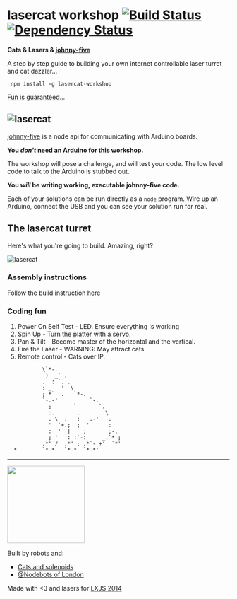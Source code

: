 # lasercat workshop [![Build Status](https://travis-ci.org/tableflip/lasercat-workshop.svg?branch=master)](https://travis-ci.org/tableflip/lasercat-workshop) [![Dependency Status](https://david-dm.org/tableflip/lasercat-workshop.svg)](https://david-dm.org/tableflip/lasercat-workshop)

**Cats & Lasers & [johnny-five][2]**

A step by step guide to building your own internet controllable laser turret and cat dazzler...

```shell
 npm install -g lasercat-workshop
```

[Fun is guaranteed...](https://storify.com/gorhgorh/lxjs-catbot)

![lasercat](https://cloud.githubusercontent.com/assets/58871/3391010/aa2240de-fca5-11e3-8015-1f0f54acab33.jpg)
---

[johnny-five][2] is a node api for communicating with Arduino boards.

**You _don't_ need an Arduino for this workshop.**

The workshop will pose a challenge, and will test your code.
The low level code to talk to the Arduino is stubbed out.

**You _will_ be writing working, executable johnny-five code.**

Each of your solutions can be run directly as a `node` program.
Wire up an Arduino, connect the USB and you can see your solution run for real.

## The lasercat turret

Here's what you're going to build.  Amazing, right?

![lasercat](https://raw.githubusercontent.com/tableflip/lasercat-workshop/master/assets/lasercat.jpg)

### Assembly instructions

Follow the build instruction [here](https://catsandsolenoids.eu/catbot/v4/)

### Coding fun

1. Power On Self Test - LED. Ensure everything is working
2.  Spin Up - Turn the platter with a servo.
3.  Pan & Tilt - Become master of the horizontal and the vertical.
4.  Fire the Laser - WARNING: May attract cats.
5.  Remote control - Cats over IP.

```
           \`*-.
            )  _`-.
           .  : `. .
           : _   '  \
           ; *` _.   `*-._
           `-.-'          `-.
             ;       `       `.
             :.       .        \
             . \  .   :   .-'   .
             '  `+.;  ;  '      :
             :  '  |    ;       ;-.
             ; '   : :`-:     _.`* ;
           .*' /  .*' ; .*`- +'  `*'
  *        `*-*   `*-*  `*-*'
```

---

<a href="http://nodebots.io">
  <img src="http://nodebots.io/img/nodebot.png" width="175">
</a>

Built by robots and:
- [Cats and solenoids](https://catsandsolenoids.eu/)
- [@Nodebots of London](http://www.meetup.com/NodeBots-of-London)

Made with <3 and lasers for [LXJS 2014](http://2014.lxjs.org/)

[1]: http://nodeschool.io/
[2]: https://github.com/rwaldron/johnny-five
